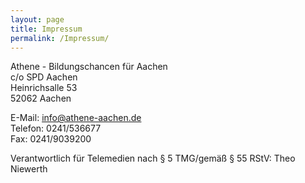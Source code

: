 ```yaml
---
layout: page
title: Impressum
permalink: /Impressum/
---
```


Athene - Bildungschancen für Aachen  
c/o SPD Aachen  
Heinrichsalle 53  
52062 Aachen  

E-Mail: info@athene-aachen.de  
Telefon: 0241/536677  
Fax: 0241/9039200  

Verantwortlich für Telemedien nach § 5 TMG/gemäß § 55 RStV: Theo Niewerth
